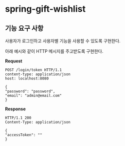 # spring-gift-wishlist

## 기능 요구 사항
사용자가 로그인하고 사용자별 기능을 사용할 수 있도록 구현한다.

아래 예시와 같이 HTTP 메시지를 주고받도록 구현한다.

**Request**  
```http request
POST /login/token HTTP/1.1
content-type: application/json
host: localhost:8080

{
"password": "password",
"email": "admin@email.com"
}
```

**Response**  
```http request
HTTP/1.1 200
Content-Type: application/json

{
"accessToken": ""
}
```
